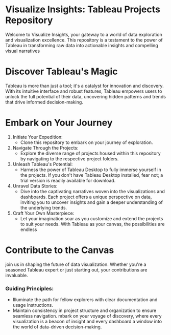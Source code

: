 # Visualize Insights: Tableau Projects Repository
Welcome to Visualize Insights, your gateway to a world of data exploration and visualization excellence. This repository is a testament to the power of Tableau in transforming raw data into actionable insights and compelling visual narratives
# Discover Tableau's Magic
Tableau is more than just a tool; it's a catalyst for innovation and discovery. With its intuitive interface and robust features, Tableau empowers users to unlock the full potential of their data, uncovering hidden patterns and trends that drive informed decision-making.
# Embark on Your Journey
1. Initiate Your Expedition:
   * Clone this repository to embark on your journey of exploration.
2. Navigate Through the Projects:
   * Explore the diverse range of projects housed within this repository by navigating to the respective project folders.
3. Unleash Tableau's Potential:
   * Harness the power of Tableau Desktop to fully immerse yourself in the projects. If you don't have Tableau Desktop installed, fear not; a trial version is readily available for download.
4. Unravel Data Stories:
   * Dive into the captivating narratives woven into the visualizations and dashboards. Each project offers a unique perspective on data, inviting you to uncover insights and gain a deeper understanding of the underlying trends.
5. Craft Your Own Masterpiece:
   * Let your imagination soar as you customize and extend the projects to suit your needs. With Tableau as your canvas, the possibilities are endless
# Contribute to the Canvas
join us in shaping the future of data visualization. Whether you're a seasoned Tableau expert or just starting out, your contributions are invaluable.
### Guiding Principles:
* Illuminate the path for fellow explorers with clear documentation and usage instructions.
* Maintain consistency in project structure and organization to ensure seamless navigation.
mbark on your voyage of discovery, where every visualization is a beacon of insight and every dashboard a window into the world of data-driven decision-making.

